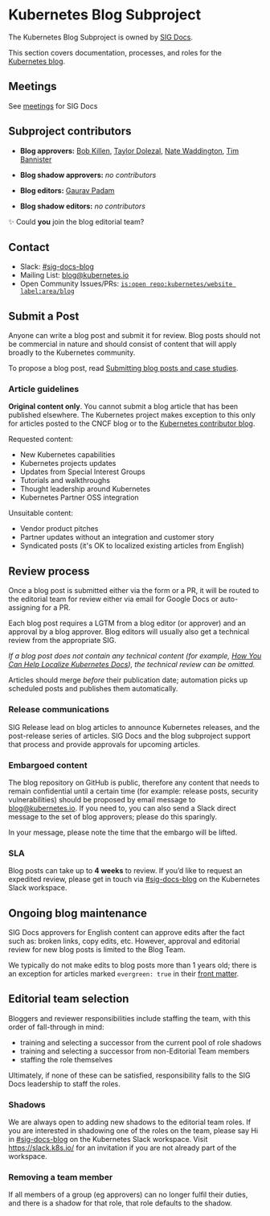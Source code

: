# Kubernetes Blog Subproject

The Kubernetes Blog Subproject is owned by [SIG Docs](https://github.com/kubernetes/community/tree/master/sig-docs).

This section covers documentation, processes, and roles for the [Kubernetes blog](https://kubernetes.io/blog/).

## Meetings

See [meetings](/kubernetes/community/tree/master/sig-docs#meetings) for SIG Docs


## Subproject contributors

<!-- GitHub username alphabetical order -->
- **Blog approvers:** [Bob Killen](https://github.com/mrbobbytables), [Taylor Dolezal](https://github.com/onlydole),
  [Nate Waddington](https://github.com/nate-double-u), [Tim Bannister](https://github.com/sftim)

- **Blog shadow approvers:** _no contributors_

- **Blog editors:** [Gaurav Padam](https://github.com/Gauravpadam)

- **Blog shadow editors:** _no contributors_

✨ Could **you** join the blog editorial team?

## Contact

- Slack: [#sig-docs-blog](https://kubernetes.slack.com/messages/CJDHVD54J)
- Mailing List: [blog@kubernetes.io](mailto:blog@kubernetes.io)
- Open Community Issues/PRs: [`is:open repo:kubernetes/website label:area/blog`](https://github.com/issues?q=is%3Aopen+label%3Aarea%2Fblog+repo%3Akubernetes%2Fwebsite)

## Submit a Post

Anyone can write a blog post and submit it for review. Blog posts should not be commercial in nature and should consist of content that will apply broadly to the Kubernetes community.

To propose a blog post, read [Submitting blog posts and case studies](https://k8s.io/docs/contribute/new-content/blogs-case-studies/).

### Article guidelines

**Original content only**. You cannot submit a blog article that has been published elsewhere. The Kubernetes project
makes exception to this only for articles posted to the CNCF blog or to the [Kubernetes contributor blog](https://k8s.dev/blog/).

Requested content:

- New Kubernetes capabilities
- Kubernetes projects updates
- Updates from Special Interest Groups
- Tutorials and walkthroughs
- Thought leadership around Kubernetes
- Kubernetes Partner OSS integration

Unsuitable content:

- Vendor product pitches
- Partner updates without an integration and customer story
- Syndicated posts (it's OK to localized existing articles from English)

## Review process

Once a blog post is submitted either via the form or a PR, it will be routed to the editorial team for review either via email for Google Docs or auto-assigning for a PR.

Each blog post requires a LGTM from a blog editor (or approver) and an approval by a blog approver. Blog editors will usually also get a technical review from the appropriate SIG.

_If a blog post does not contain any technical content (for example, [How You Can Help Localize Kubernetes Docs](https://kubernetes.io/blog/2019/04/26/how-you-can-help-localize-kubernetes-docs/)), the technical review can be omitted._

Articles should merge _before_ their publication date; automation picks up scheduled posts and publishes them automatically.


### Release communications

SIG Release lead on blog articles to announce Kubernetes releases, and the post-release series of articles. SIG Docs and the blog subproject support
that process and provide approvals for upcoming articles.

### Embargoed content

The blog repository on GitHub is public, therefore any content that needs to remain confidential until a certain time (for example: release posts, security vulnerabilities) should be proposed by email message to [blog@kubernetes.io](mailto:blog@kubernetes.io). If you need to, you can also send a Slack direct message to the set of blog approvers; please do this sparingly.

In your message, please note the time that the embargo will be lifted.

### SLA

Blog posts can take up to **4 weeks** to review. If you’d like to request an expedited review, please get in touch via [#sig-docs-blog](https://app.slack.com/client/T09NY5SBT/CJDHVD54J) on the Kubernetes Slack workspace.

## Ongoing blog maintenance

SIG Docs approvers for English content can approve edits after the fact such as: broken links, copy edits, etc. However, approval and editorial review for new blog posts is limited to the Blog Team.

We typically do not make edits to blog posts more than 1 years old; there is an exception for articles marked `evergreen: true` in their
[front matter](https://gohugo.io/content-management/front-matter/).

## Editorial team selection

Bloggers and reviewer responsibilities include staffing the team, with this order of fall-through in mind:

- training and selecting a successor from the current pool of role shadows
- training and selecting a successor from non-Editorial Team members
- staffing the role themselves

Ultimately, if none of these can be satisfied, responsibility falls to the SIG Docs leadership to staff the roles.

### Shadows

We are always open to adding new shadows to the editorial team roles. If you are interested in shadowing one of the roles on the team, please say Hi in
[#sig-docs-blog](https://app.slack.com/client/T09NY5SBT/CJDHVD54J) on the Kubernetes Slack workspace. Visit https://slack.k8s.io/ for an invitation if you are not already part of the workspace.

### Removing a team member

If all members of a group (eg approvers) can no longer fulfil their duties, and there is a shadow for that role, that role defaults to the shadow.
